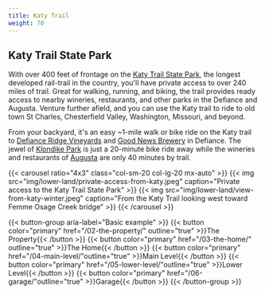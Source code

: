 ```yaml
---
title: Katy Trail
weight: 70
---
```

## Katy Trail State Park

With over 400 feet of frontage on the [Katy Trail State Park](https://mostateparks.com/park/katy-trail-state-park), the longest developed rail-trail in the country, you'll have private access to over 240 miles of trail. Great for walking, running, and biking, the trail provides ready access to nearby wineries, restaurants, and other parks in the Defiance and Augusta. Venture further afield, and you can use the Katy trail to ride to old town St Charles, Chesterfield Valley, Washington, Missouri, and beyond.

From your backyard, it's an easy ~1-mile walk or bike ride on the Katy trail to [Defiance Ridge Vineyards](https://www.defianceridgevineyards.com/) and [Good News Brewery](https://www.goodnewsbrewing.com/) in Defiance. The jewel of [Klondike Park](https://www.sccmo.org/690/Klondike-Park) is just a 20-minute bike ride away while the wineries and restaurants of [Augusta](https://www.townofaugustamo.org/) are only 40 minutes by trail. 

{{< carousel ratio="4x3" class="col-sm-20 col-lg-20 mx-auto" >}}
  {{< img src="img/lower-land/private-access-from-katy.jpeg" caption="Private access to the Katy Trail State Park" >}}
  {{< img src="img/lower-land/view-from-katy-winter.jpeg" caption="From the Katy Trail looking west toward Femme Osage Creek bridge" >}}
{{< /carousel >}}

{{< button-group aria-label="Basic example" >}}
  {{< button color="primary" href="/02-the-property/" outline="true" >}}The Property{{< /button >}}
  {{< button color="primary" href="/03-the-home/" outline="true" >}}The Home{{< /button >}}
  {{< button color="primary" href="/04-main-level/"outline="true" >}}Main Level{{< /button >}}
  {{< button color="primary" href="/05-lower-level/"outline="true" >}}Lower Level{{< /button >}}
  {{< button color="primary" href="/06-garage/"outline="true" >}}Garage{{< /button >}}
{{< /button-group >}}